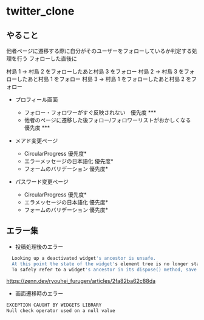 # twitter_clone

## やること

他者ページに遷移する際に自分がそのユーザーをフォローしているか判定する処理を行う
フォローした直後に

村島 1 -> 村島 2 をフォローしたあと村島 3 をフォロー
村島 2 -> 村島 3 をフォローしたあと村島 1 をフォロー
村島 3 -> 村島 1 をフォローしたあと村島 2 をフォロー

- プロフィール画面

  - フォロー・フォロワーがすぐ反映されない　優先度 \*\*\*
  - 他者のページに遷移した後フォロー/フォロワーリストがおかしくなる 優先度 \*\*\*

- メアド変更ページ

  - CircularProgress 優先度\*
  - エラーメッセージの日本語化 優先度\*
  - フォームのバリデーション 優先度\*

- パスワード変更ページ

  - CircularProgress 優先度\*
  - エラメッセージの日本語化 優先度\*
  - フォームのバリデーション 優先度\*

## エラー集

- 投稿処理後のエラー

```zsh
  Looking up a deactivated widget's ancestor is unsafe.
  At this point the state of the widget's element tree is no longer stable.
  To safely refer to a widget's ancestor in its dispose() method, save a reference to the ancestor by calling dependOnInheritedWidgetOfExactType() in the widget's didChangeDependencies() method.

```

https://zenn.dev/ryouhei_furugen/articles/2fa82ba62c88da

- 画面遷移時のエラー

```zsh
EXCEPTION CAUGHT BY WIDGETS LIBRARY
Null check operator used on a null value


```
